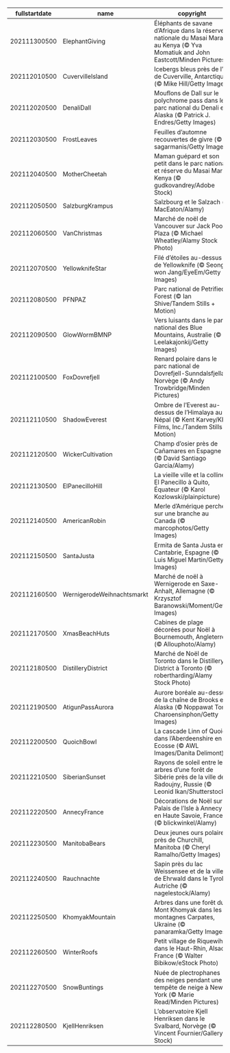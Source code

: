 |fullstartdate|name|copyright|title|image|
|--|--|--|--|--|
202111300500|ElephantGiving|Éléphants de savane d’Afrique dans la réserve nationale du Masai Mara au Kenya (© Yva Momatiuk and John Eastcott/Minden Pictures)||![](/fr-CA/2021/12/202111300500ElephantGiving.jpg)|
202112010500|CuvervilleIsland|Icebergs bleus près de l’île de Cuverville, Antarctique (© Mike Hill/Getty Images)||![](/fr-CA/2021/12/202112010500CuvervilleIsland.jpg)|
202112020500|DenaliDall|Mouflons de Dall sur le polychrome pass dans le parc national du Denali en Alaska (© Patrick J. Endres/Getty Images)||![](/fr-CA/2021/12/202112020500DenaliDall.jpg)|
202112030500|FrostLeaves|Feuilles d’automne recouvertes de givre (© sagarmanis/Getty Images)||![](/fr-CA/2021/12/202112030500FrostLeaves.jpg)|
202112040500|MotherCheetah|Maman guépard et son petit dans le parc national et réserve du Masai Mara, Kenya (© gudkovandrey/Adobe Stock)||![](/fr-CA/2021/12/202112040500MotherCheetah.jpg)|
202112050500|SalzburgKrampus|Salzbourg et le Salzach (© MacEaton/Alamy)||![](/fr-CA/2021/12/202112050500SalzburgKrampus.jpg)|
202112060500|VanChristmas|Marché de noël de Vancouver sur Jack Poole Plaza (© Michael Wheatley/Alamy Stock Photo)||![](/fr-CA/2021/12/202112060500VanChristmas.jpg)|
202112070500|YellowknifeStar|Filé d’étoiles au-dessus de Yellowknife (© Seong-won Jang/EyeEm/Getty Images)||![](/fr-CA/2021/12/202112070500YellowknifeStar.jpg)|
202112080500|PFNPAZ|Parc national de Petrified Forest (© Ian Shive/Tandem Stills + Motion)||![](/fr-CA/2021/12/202112080500PFNPAZ.jpg)|
202112090500|GlowWormBMNP|Vers luisants dans le parc national des Blue Mountains, Australie (© Leelakajonkij/Getty Images)||![](/fr-CA/2021/12/202112090500GlowWormBMNP.jpg)|
202112100500|FoxDovrefjell|Renard polaire dans le parc national de Dovrefjell-Sunndalsfjella, Norvège (© Andy Trowbridge/Minden Pictures)||![](/fr-CA/2021/12/202112100500FoxDovrefjell.jpg)|
202112110500|ShadowEverest|Ombre de l’Everest au-dessus de l’Himalaya au Népal (© Kent Karvey/KH Films, Inc./Tandem Stills + Motion)||![](/fr-CA/2021/12/202112110500ShadowEverest.jpg)|
202112120500|WickerCultivation|Champ d’osier près de Cañamares en Espagne (© David Santiago Garcia/Alamy)||![](/fr-CA/2021/12/202112120500WickerCultivation.jpg)|
202112130500|ElPanecilloHill|La vieille ville et la colline El Panecillo à Quito, Équateur (© Karol Kozlowski/plainpicture)||![](/fr-CA/2021/12/202112130500ElPanecilloHill.jpg)|
202112140500|AmericanRobin|Merle d’Amérique perché sur une branche au Canada (© marcophotos/Getty Images)||![](/fr-CA/2021/12/202112140500AmericanRobin.jpg)|
202112150500|SantaJusta|Ermita de Santa Justa en Cantabrie, Espagne (© Luis Miguel Martin/Getty Images)||![](/fr-CA/2021/12/202112150500SantaJusta.jpg)|
202112160500|WernigerodeWeihnachtsmarkt|Marché de noël à Wernigerode en Saxe-Anhalt, Allemagne (© Krzysztof Baranowski/Moment/Getty Images)||![](/fr-CA/2021/12/202112160500WernigerodeWeihnachtsmarkt.jpg)|
202112170500|XmasBeachHuts|Cabines de plage décorées pour Noël à Bournemouth, Angleterre (© Allouphoto/Alamy)||![](/fr-CA/2021/12/202112170500XmasBeachHuts.jpg)|
202112180500|DistilleryDistrict|Marché de Noël de Toronto dans le Distillery District à Toronto (© robertharding/Alamy Stock Photo)||![](/fr-CA/2021/12/202112180500DistilleryDistrict.jpg)|
202112190500|AtigunPassAurora|Aurore boréale au-dessus de la chaîne de Brooks en Alaska (© Noppawat Tom Charoensinphon/Getty Images)||![](/fr-CA/2021/12/202112190500AtigunPassAurora.jpg)|
202112200500|QuoichBowl|La cascade Linn of Quoich dans l’Aberdeenshire en Ecosse (© AWL Images/Danita Delimont)||![](/fr-CA/2021/12/202112200500QuoichBowl.jpg)|
202112210500|SiberianSunset|Rayons de soleil entre les arbres d’une forêt de Sibérie près de la ville de Radoujny, Russie (© Leonid Ikan/Shutterstock)||![](/fr-CA/2021/12/202112210500SiberianSunset.jpg)|
202112220500|AnnecyFrance|Décorations de Noël sur le Palais de l’Isle à Annecy en Haute Savoie, France (© blickwinkel/Alamy)||![](/fr-CA/2021/12/202112220500AnnecyFrance.jpg)|
202112230500|ManitobaBears|Deux jeunes ours polaires près de Churchill, Manitoba (© Cheryl Ramalho/Getty Images)||![](/fr-CA/2021/12/202112230500ManitobaBears.jpg)|
202112240500|Rauchnachte|Sapin près du lac Weissensee et de la ville de Ehrwald dans le Tyrol, Autriche (© nagelestock/Alamy)||![](/fr-CA/2021/12/202112240500Rauchnachte.jpg)|
202112250500|KhomyakMountain|Arbres dans une forêt du Mont Khomyak dans les montagnes Carpates, Ukraine (© panaramka/Getty Images)||![](/fr-CA/2021/12/202112250500KhomyakMountain.jpg)|
202112260500|WinterRoofs|Petit village de Riquewihr dans le Haut-Rhin, Alsace, France (© Walter Bibikow/eStock Photo)||![](/fr-CA/2021/12/202112260500WinterRoofs.jpg)|
202112270500|SnowBuntings|Nuée de plectrophanes des neiges pendant une tempête de neige à New York (© Marie Read/Minden Pictures)||![](/fr-CA/2021/12/202112270500SnowBuntings.jpg)|
202112280500|KjellHenriksen|L’observatoire Kjell Henriksen dans le Svalbard, Norvège (© Vincent Fournier/Gallery Stock)||![](/fr-CA/2021/12/202112280500KjellHenriksen.jpg)|
